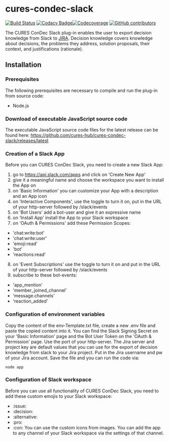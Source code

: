 # cures-condec-slack

[![Build Status](https://travis-ci.org/cures-hub/cures-condec-slack.svg?branch=master)](https://travis-ci.org/cures-hub/cures-condec-slack)
[![Codacy Badge](https://api.codacy.com/project/badge/Grade/7f2fd422ae9c4d0e959d014e99f37a19)](https://www.codacy.com/manual/UHD/cures-condec-slack?utm_source=github.com&amp;utm_medium=referral&amp;utm_content=cures-hub/cures-condec-slack&amp;utm_campaign=Badge_Grade)[![Codecoverage](https://codecov.io/gh/cures-hub/cures-condec-slack/branch/master/graph/badge.svg)](https://codecov.io/gh/cures-hub/cures-condec-slack/branch/master)
[![GitHub contributors](https://img.shields.io/github/contributors/cures-hub/cures-condec-slack.svg)](https://github.com/cures-hub/cures-condec-slack/graphs/contributors)

The CURES ConDec Slack plug-in enables the user to export decision knowledge from Slack to [JIRA](https://de.atlassian.com/software/jira).
Decision knowledge covers knowledge about decisions, the problems they address, solution proposals, their context, and justifications (rationale).

## Installation

### Prerequisites
The following prerequisites are necessary to compile and run the plug-in from source code:
- Node.js

### Download of executable JavaScript source code
The executable JavaScript source code files for the latest release can be found here: https://github.com/cures-hub/cures-condec-slack/releases/latest

### Creation of a Slack App

Before you can CURES ConDec Slack, you need to create a new Slack App:
1. go to https://api.slack.com/apps and click on 'Create New App'
2. give it a meaningful name and choose the workspace you want to install the App on
3. on 'Basic Information' you can customize your App with a description and an App icon
4. on 'Interactive Components', use the toggle to turn it on, put in the URL of your http-server followed by /slack/events
5. on 'Bot Users' add a bot-user and give it an expressive name
6. on 'Install App' install the App to your Slack workspace
7. on 'OAuth & Permissions' add these Permission Scopes:
  - 'chat:write:bot'
  - 'chat:write:user'
  - 'emoji:read'
  - 'bot'
  - 'reactions:read'
8. on 'Event Subscriptions' use the toggle to turn it on and put in the URL of your http-server followed by /slack/events
9. subscribe to these bot-events:
  - 'app_mention'
  - 'member_joined_channel'
  - 'message.channels'
  - 'reaction_added'


### Configuration of environment variables

Copy the content of the env-Template.txt file, create a new .env file and paste the copied content into it.
You can find the Slack Signing Secret on your 'Basic Information' page and the Bot User Token on the 'OAuth & Permission' page.
Use the port of your http-server.
The Jira server and project key are default values that you can use for the export of decision knowledge from slack to your Jira project.
Put in the Jira username and pw of your Jira account.
Save the file and you can run the code via:
```
node app
```

### Configuration of Slack workspace
Before you can use all functionality of CURES ConDec Slack, you need to add these custom emojis to your Slack workspace:
- :issue:
- :decision:
- :alternative:
- :pro:
- :con:
You can use the custom icons from images.
You can add the app to any channel of your Slack workspace via the settings of that channel.
